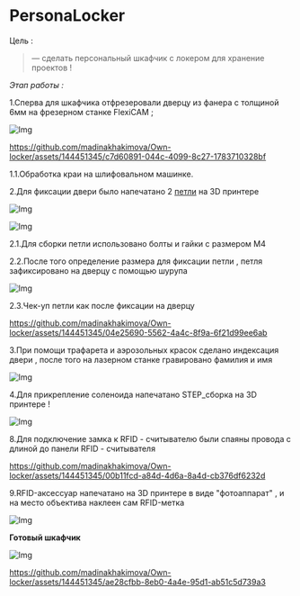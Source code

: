 # PersonaLocker

Цель :

> — сделать персональный шкафчик с локером для хранение проектов ! 

*Этап работы :*

1.Сперва для шкафчика отфрезеровали дверцу из фанера с толщиной 6мм на фрезерном станке FlexiCAM ;

![Img](Images/stanok.jpg)

https://github.com/madinakhakimova/Own-locker/assets/144451345/c7d60891-044c-4099-8c27-1783710328bf

1.1.Обработка краи на шлифовальном машинке.

2.Для фиксации двери было напечатано 2 [петли](https://github.com/madinakhakimova/Own-locker/tree/main/CAD) на 3D принтере

![Img](Images/petlya.jpg)

![Img](Images/pechat.jpg)


2.1.Для сборки петли использовано болты и гайки с размером М4 

2.2.После того определение размера для фиксации петли , петля зафиксировано на дверцу с помощью шурупа 

![Img](Images/M4.jpg)

2.3.Чек-уп петли как после фиксации на дверцу 

https://github.com/madinakhakimova/Own-locker/assets/144451345/04e25690-5562-4a4c-8f9a-6f21d99ee6ab

3.При помощи трафарета и аэрозольных красок сделано индексация двери , после того на лазерном станке гравировано фамилия и имя

![Img](Images/trafaret.jpg)

4.Для прикрепление соленоида напечатано STEP_сборка на 3D принтере !

![Img](Images/photo_2023-11-12_21-12-05.jpg)

8.Для подключение замка к RFID - считывателю были спаяны провода с длиной до панели RFID - считывателя 

https://github.com/madinakhakimova/Own-locker/assets/144451345/00b11fcd-a84d-4d6a-8a4d-cb376df6232d

9.RFID-аксессуар напечатано на 3D принтере в виде "фотоаппарат" , и на место объектива наклеен сам  RFID-метка

![Img](Images/brilok.jpg)

**Готовый шкафчик**

![Img](Images/ready%20door.jpg)

https://github.com/madinakhakimova/Own-locker/assets/144451345/ae28cfbb-8eb0-4a4e-95d1-ab51c5d739a3
